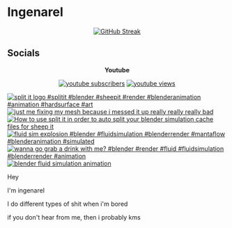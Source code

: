 # Ingenarel

<p align="center">
  <a href="https://git.io/streak-stats"><img src="https://streak-stats.demolab.com?user=ingenarel&theme=youtube-dark&border_radius=30&card_width=500&background=000000&stroke=FF0000&border=FF0000&ring=EB0000&fire=EB0000&currStreakNum=EBEBEB&sideNums=EBEBEB&currStreakLabel=EBEBEB&sideLabels=EBEBEB&dates=EBEBEB&excludeDaysLabel=EBEBEB" alt="GitHub Streak" /></a>
</p>

## Socials

<p align="center"><b>Youtube</font></b></p>

<p align="center">
  <a href="https://www.youtube.com/channel/UC90Tar8Bpx3Q8UqpM8qxWZw?sub_confirmation=1">
      <img alt="youtube subscribers" title="Subscribe to my YouTube channel" src="https://img.shields.io/youtube/channel/subscribers/UC90Tar8Bpx3Q8UqpM8qxWZw?style=for-the-badge"/></a>
  <a href="https://www.youtube.com/channel/UC90Tar8Bpx3Q8UqpM8qxWZw?sub_confirmation=1">
      <img alt="youtube views" title="YouTube views" src="https://img.shields.io/youtube/channel/views/UC90Tar8Bpx3Q8UqpM8qxWZw?style=for-the-badge"/></a> 

<p align="center">
  
  <!-- BEGIN YOUTUBE-CARDS -->
[![split it logo #splitit #blender #sheepit #render #blenderanimation #animation #hardsurface #art](https://ytcards.demolab.com/?id=YEf1E0bYkYs&title=split+it+logo+%23splitit+%23blender+%23sheepit+%23render+%23blenderanimation+%23animation+%23hardsurface+%23art&lang=en&timestamp=1711859773&background_color=%230d1117&title_color=%23ffffff&stats_color=%23dedede&max_title_lines=1&width=250&border_radius=5 "split it logo #splitit #blender #sheepit #render #blenderanimation #animation #hardsurface #art")](https://www.youtube.com/watch?v=YEf1E0bYkYs)
[![just me fixing my mesh because i messed it up really really really bad](https://ytcards.demolab.com/?id=kKRjdCUPYOY&title=just+me+fixing+my+mesh+because+i+messed+it+up+really+really+really+bad&lang=en&timestamp=1711494995&background_color=%230d1117&title_color=%23ffffff&stats_color=%23dedede&max_title_lines=1&width=250&border_radius=5 "just me fixing my mesh because i messed it up really really really bad")](https://www.youtube.com/watch?v=kKRjdCUPYOY)
[![How to use split it in order to auto split your blender simulation cache files for sheep it](https://ytcards.demolab.com/?id=mYr9S6iyG7g&title=How+to+use+split+it+in+order+to+auto+split+your+blender+simulation+cache+files+for+sheep+it&lang=en&timestamp=1711329782&background_color=%230d1117&title_color=%23ffffff&stats_color=%23dedede&max_title_lines=1&width=250&border_radius=5 "How to use split it in order to auto split your blender simulation cache files for sheep it")](https://www.youtube.com/watch?v=mYr9S6iyG7g)
[![fluid sim explosion #blender #fluidsimulation #blenderrender #mantaflow #blenderanimation #simulated](https://ytcards.demolab.com/?id=3F1GeQUyzF0&title=fluid+sim+explosion+%23blender+%23fluidsimulation+%23blenderrender+%23mantaflow+%23blenderanimation+%23simulated&lang=en&timestamp=1711116664&background_color=%230d1117&title_color=%23ffffff&stats_color=%23dedede&max_title_lines=1&width=250&border_radius=5 "fluid sim explosion #blender #fluidsimulation #blenderrender #mantaflow #blenderanimation #simulated")](https://www.youtube.com/watch?v=3F1GeQUyzF0)
[![wanna go grab a drink with me? #blender #render #fluid #fluidsimulation #blenderrender #animation](https://ytcards.demolab.com/?id=OuL4anlt3JQ&title=wanna+go+grab+a+drink+with+me%3F+%23blender+%23render+%23fluid+%23fluidsimulation+%23blenderrender+%23animation&lang=en&timestamp=1710793372&background_color=%230d1117&title_color=%23ffffff&stats_color=%23dedede&max_title_lines=1&width=250&border_radius=5 "wanna go grab a drink with me? #blender #render #fluid #fluidsimulation #blenderrender #animation")](https://www.youtube.com/watch?v=OuL4anlt3JQ)
[![blender fluid simulation animation](https://ytcards.demolab.com/?id=Gwa1KdfTa-w&title=blender+fluid+simulation+animation&lang=en&timestamp=1710700185&background_color=%230d1117&title_color=%23ffffff&stats_color=%23dedede&max_title_lines=1&width=250&border_radius=5 "blender fluid simulation animation")](https://www.youtube.com/watch?v=Gwa1KdfTa-w)
<!-- END YOUTUBE-CARDS -->

</p>

Hey

I'm ingenarel

I do different types of shit when i'm bored

if you don't hear from me, then i probably kms
